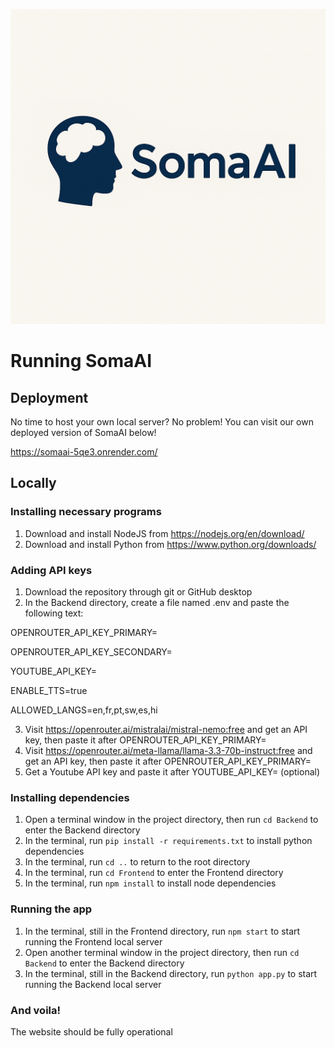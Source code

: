 [<img src="logo.png">](https://somaai-5qe3.onrender.com/)

# Running SomaAI

## Deployment

No time to host your own local server? No problem! You can visit our own deployed version of SomaAI below!

https://somaai-5qe3.onrender.com/

## Locally

### Installing necessary programs
1. Download and install NodeJS from https://nodejs.org/en/download/
2. Download and install Python from https://www.python.org/downloads/

### Adding API keys
1. Download the repository through git or GitHub desktop
2. In the Backend directory, create a file named .env and paste the following text:

OPENROUTER_API_KEY_PRIMARY=

OPENROUTER_API_KEY_SECONDARY=

YOUTUBE_API_KEY=

ENABLE_TTS=true

ALLOWED_LANGS=en,fr,pt,sw,es,hi


3. Visit https://openrouter.ai/mistralai/mistral-nemo:free and get an API key, then paste it after OPENROUTER_API_KEY_PRIMARY=
4. Visit https://openrouter.ai/meta-llama/llama-3.3-70b-instruct:free and get an API key, then paste it after OPENROUTER_API_KEY_PRIMARY=
5. Get a Youtube API key and paste it after YOUTUBE_API_KEY= (optional)


### Installing dependencies
1. Open a terminal window in the project directory, then run `cd Backend` to enter the Backend directory
2. In the terminal, run `pip install -r requirements.txt` to install python dependencies
3. In the terminal, run `cd ..` to return to the root directory
4. In the terminal, run `cd Frontend` to enter the Frontend directory
5. In the terminal, run `npm install` to install node dependencies

### Running the app
1. In the terminal, still in the Frontend directory, run `npm start` to start running the Frontend local server
2. Open another terminal window in the project directory, then run `cd Backend` to enter the Backend directory
3. In the terminal, still in the Backend directory, run `python app.py` to start running the Backend local server

### And voila!
The website should be fully operational
